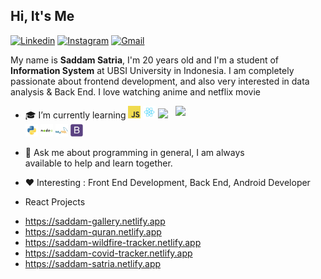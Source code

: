 ## Hi, It's Me
[![Linkedin](https://img.shields.io/badge/-LinkedIn-blue?style=flat&logo=Linkedin&logoColor=white)](https://id.linkedin.com/in/saddam-satria-ardhi-837570170)
[![Instagram](https://img.shields.io/badge/-Instagram-c13584?style=flat&labelColor=c13584&logo=instagram&logoColor=white)](instagram.com/saddamsatria_12)
[![Gmail](https://img.shields.io/badge/-Gmail-c14438?style=flat&logo=Gmail&logoColor=white)](mailto:karier.saddamsatria@gmail.com)


My name is **Saddam Satria**, I'm 20 years old and I'm a student of **Information System** at UBSI University in Indonesia.
I am completely passionate about frontend development, and also very interested in data analysis & Back End. I love watching anime and netflix movie 

<img align= "right" width= "240" src= "https://obs.line-scdn.net/0hEKaMFjDTGmRcNAzA0udlM2ZiGQtvWAlnOAJLegxaRFNwVl87YltQUn9nEwchBl06MgFdA34yAVUkUwpiMFRQ/w580"/>


- 🎓 I’m currently learning <img height="20" src="https://raw.githubusercontent.com/github/explore/80688e429a7d4ef2fca1e82350fe8e3517d3494d/topics/javascript/javascript.png"></code>
<code><img height="20" src="https://raw.githubusercontent.com/github/explore/80688e429a7d4ef2fca1e82350fe8e3517d3494d/topics/react/react.png"></code>
<code><img height="40" src="https://upload.wikimedia.org/wikipedia/commons/thumb/3/34/Android_Studio_icon.svg/512px-Android_Studio_icon.svg.png"></code>
<code><img height="20" src="https://raw.githubusercontent.com/github/explore/80688e429a7d4ef2fca1e82350fe8e3517d3494d/topics/python/python.png"></code>
<code><img height="20" src="https://raw.githubusercontent.com/devicons/devicon/master/icons/nodejs/nodejs-original-wordmark.svg"></code>
<code><img height="20" src="https://raw.githubusercontent.com/devicons/devicon/master/icons/mysql/mysql-original-wordmark.svg"></code>
<code><img height="20" src="https://raw.githubusercontent.com/devicons/devicon/master/icons/bootstrap/bootstrap-plain.svg"></code>



- 💬 Ask me about programming in general, I am always <br> available to help and learn together.
- ❤️ Interesting : Front End Development, Back End, Android Developer
-    React Projects 

* https://saddam-gallery.netlify.app
*  https://saddam-quran.netlify.app
*  https://saddam-wildfire-tracker.netlify.app
*  https://saddam-covid-tracker.netlify.app
*  https://saddam-satria.netlify.app
